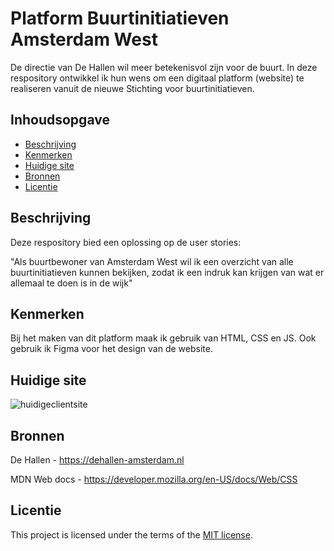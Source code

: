 # Platform Buurtinitiatieven Amsterdam West
De directie van De Hallen wil meer betekenisvol zijn voor de buurt. In deze respository ontwikkel ik hun wens om een digitaal platform (website) te realiseren vanuit de nieuwe Stichting voor buurtinitiatieven.


## Inhoudsopgave

  * [Beschrijving](#beschrijving)
  * [Kenmerken](#kenmerken)
  * [Huidige site](#huidigesite)
  * [Bronnen](#bronnen)
  * [Licentie](#licentie)


## Beschrijving
Deze respository bied een oplossing op de user stories:

"Als buurtbewoner van Amsterdam West wil ik een overzicht van alle buurtinitiatieven kunnen bekijken, zodat ik een indruk kan krijgen van wat er allemaal te doen is in de wijk" 

## Kenmerken

Bij het maken van dit platform maak ik gebruik van HTML, CSS en JS. Ook gebruik ik Figma voor het design van de website.

## Huidige site

![huidigeclientsite](https://github.com/latoyaln/the-client-website/assets/76912011/ac675a72-579c-4962-9a34-487e576b4fe7)

## Bronnen

De Hallen - https://dehallen-amsterdam.nl

MDN Web docs - https://developer.mozilla.org/en-US/docs/Web/CSS



## Licentie

This project is licensed under the terms of the [MIT license](./LICENSE).
